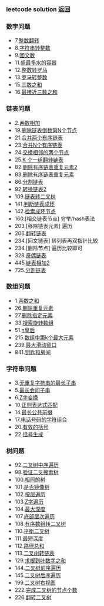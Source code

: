 ### leetcode solution  [返回](../)

### 数字问题
- 7.[整数翻转](intrange/7_int_reverse.go)
- 8.[字符串转整数](intrange/8_str_to_int.go)
- 9.[回文数](intrange/9_is_palindrome_int.go)
- 11.[盛最多水的容器](intrange/11_max_area.go)
- 12.[整数转罗马](intrange/12_int_to_roman.go)
- 13.[罗马转整数](intrange/13_roman_to_int.go)
- 15.[三数之和](intrange/15_three_sum.go)
- 16.[最接近三数之和](intrange/16_three_closest.go)

### 链表问题
- 2.[两数相加](linkrange/2_add_two_num.go)
- 19.[删除链表倒数第N个节点](linkrange/19_delete_link_node.go)
- 21.[合并两个有序链表](linkrange/21_merge_two_linknode.go)
- 23.[合并N个有序链表](linkrange/23_merge_n_linknode.go)
- 24.[交换相邻的两个节点](linkrange/24_swap_node.go)
- 25.[K 个一组翻转链表](linkrange/25_swap_k_listnode.go)
- 82.[删除有序链表重复元素2](linkrange/82_delete_dup_node2.go)
- 83.[删除有序链表重复元素](linkrange/83_delete_dup_node.go)
- 86.[分割链表](linkrange/86_partition_node.go)
- 92.[转换链表2](linkrange/92_reverse_between.go)
- 109.[链表转二叉树](linkrange/109_sorted_list_to_bst.go)
- 141.[判断链表成环](linkrange/141_has_cycle.go)
- 142.[检索成环节点](linkrange/142_detect_cycle.go)
- 160.[相交链表节点] 穷举/hash表法
- 203.[移除链表元素] 遍历
- 206.[翻转链表](linkrange/206_reverse_listnode.go)
- 234.[回文链表] 转列表再双指针比较
- 234.[删除节点] 遍历比较即可
- 328.[奇偶链表](linkrange/328_odd_event_list.go)
- 445.[链表相加2](linkrange/445_add_two_linknode.go)
- 725.[分割链表](linkrange/725_split_list.go)

### 数组问题
- 1.[两数之和](slicerange/1_two_sum.go)
- 26.[删除重复元素](slicerange/26_remove_dup.go)
- 27.[删除指定元素](slicerange/27_remove_ele.go)
- 33.[搜索旋转数组](slicerange/33_search_swap_arr.go)
- 51.[n皇后](slicerange/51_n_queens.go)
- 215.[数组中第k个最大元素](slicerange/215_kth.go)
- 239.[最大滑动窗口](slicerange/239_max_sliding_window.go)
- 841.[钥匙和房间](slicerange/841_kesy_and_rooms.go)

### 字符串问题
- 3.[无重复字符串的最长子串](stringrange/3_len_of_longest_str.go)
- 5.[最长会问子串](stringrange/5_longest_palindrome.go)
- 6.[Z字变换](stringrange/6_z_convert.go)
- 10.[正则表达式匹配](stringrange/10_is_match_str.go)
- 14.[最长公共前缀](stringrange/14_longest_com_pref.go)
- 17.[电话号码的字符组合](stringrange/17_phone_num.go)
- 20.[有效的括号](stringrange/20_is_valid_stack.go)
- 22.[括号生成](stringrange/22_parenthesis.go)

### 树问题
- 92.[二叉树中序遍历](tree/94_inorder_traversal.go)
- 98.[验证二叉搜索树](tree/98_valid_bst.go)
- 100.[相同的树](tree/100_is_same_tree.go)
- 101.[是否镜像树](tree/101_is_symmetric_tree.go)
- 102.[按层遍历](tree/102_level_order.go)
- 103.[Z字遍历](tree/103_zigzag_level_order.go)
- 104.[最大深度](tree/104_max_deep.go)
- 107.[底部层次遍历](tree/107_level_order_bst.go)
- 108.[有序数组转二叉树](tree/108_sorted_to_bst.go)
- 110.[平衡二叉树](tree/110_is_balanced_tree.go)
- 111.[最短深度](tree/111_min_depth.go)
- 112.[路径总和](tree/112_has_path_sum.go)
- 113.[二叉树转链表](tree/114_treenode_to_link.go)
- 129.[求根到叶数字之和](tree/129_sum_nodes.go)
- 144.[二叉树前序遍历](tree/144_preorder_traversal.go)
- 145.[二叉树后序遍历](tree/145_postorder_traversal.go)
- 199.[二叉树右视图](tree/199_right_view.go)
- 222.[完成二叉树的节点个数](tree/222_count_nodes.go)
- 226.[翻转二叉树](tree/226_invert_tree.go)
